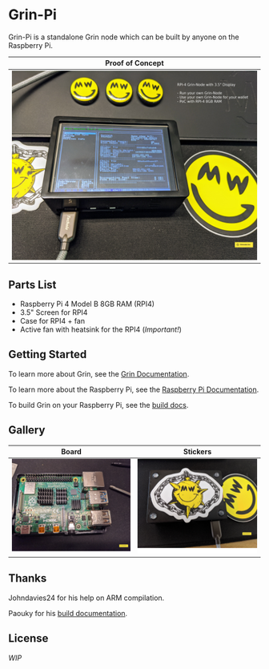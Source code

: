 # Grin-Pi
Grin-Pi is a standalone Grin node which can be built by anyone on the Raspberry Pi.

| Proof of Concept |
| ---------------- |
| [<img src="assets/images/build-process/RPI-4-Grin-Node-PoC.jpg?raw=true" height="378" width="504">](assets/images/build-process/RPI-4-Grin-Node-PoC.jpg?raw=true) |   

## Parts List

  * Raspberry Pi 4 Model B 8GB RAM (RPI4)
  * 3.5" Screen for RPI4
  * Case for RPI4 + fan
  * Active fan with heatsink for the RPI4 (*Important!*)

## Getting Started

To learn more about Grin, see the [Grin Documentation](https://docs.grin.mw/).

To learn more about the Raspberry Pi, see the [Raspberry Pi Documentation](https://www.raspberrypi.org/documentation/).

To build Grin on your Raspberry Pi, see the [build docs](doc/build.md).

## Gallery

| Board | Stickers |
| ----- | -------- |
[ <img src="assets/images/build-process/01-build-process.jpg?raw=true" height="189" width="252">](assets/images/build-process/01-build-process.jpg?raw=true) | [<img src="assets/images/build-process/02-build-process.jpg?raw=true" height="189" width="252">](assets/images/build-process/02-build-process.jpg?raw=true) |

## Thanks
Johndavies24 for his help on ARM compilation.

Paouky for his [build documentation](https://paouky.github.io/docs/getting-started/build/).

## License
*WIP*
